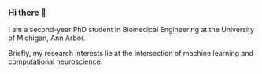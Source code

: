 ### Hi there 👋

I am a second-year PhD student in Biomedical Engineering at the University of Michigan, Ann Arbor.

Briefly, my research interests lie at the intersection of machine learning and computational neuroscience.
<!--
**matsumotosan/matsumotosan** is a ✨ _special_ ✨ repository because its `README.md` (this file) appears on your GitHub profile.

Here are some ideas to get you started:

- 🔭 I’m currently working on ...
- 🌱 I’m currently learning ...
- 👯 I’m looking to collaborate on ...
- 🤔 I’m looking for help with ...
- 💬 Ask me about ...
- 📫 How to reach me: ...
- 😄 Pronouns: ...
- ⚡ Fun fact: ...
-->
